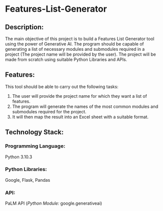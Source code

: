 # Features-List-Generator

## Description:
The main objective of this project is to build a Features List Generator tool using the power of Generative AI. The program should be capable of generating a list of necessary modules and submodules required in a project (The project name will be provided by the user).
The project will be made from scratch using suitable Python Libraries and APIs. 

## Features:
This tool should be able to carry out the following tasks:
1. The user will provide the project name for which they want a list of features.
2. The program will generate the names of the most common modules and submodules required for the project.
3. It will then map the result into an Excel sheet with a suitable format.

## Technology Stack:
### Programming Language:
Python 3.10.3
### Python Libraries:
Google, Flask, Pandas
### API:
PaLM API (_Python Module:_ google.generativeai)

